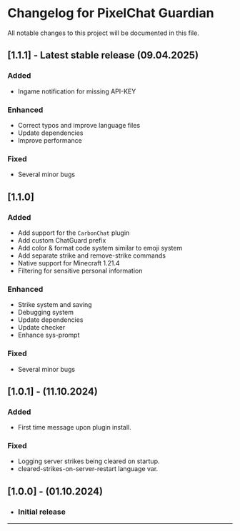 # Changelog for PixelChat Guardian

All notable changes to this project will be documented in this file.

## [1.1.1] - Latest stable release (09.04.2025)

### Added

- Ingame notification for missing API-KEY

### Enhanced

- Correct typos and improve language files
- Update dependencies
- Improve performance

### Fixed

- Several minor bugs

## [1.1.0]

### Added

- Add support for the `CarbonChat` plugin
- Add custom ChatGuard prefix
- Add color & format code system similar to emoji system
- Add separate strike and remove-strike commands
- Native support for Minecraft 1.21.4
- Filtering for sensitive personal information

### Enhanced

- Strike system and saving
- Debugging system
- Update dependencies
- Update checker
- Enhance sys-prompt

### Fixed

- Several minor bugs

## [1.0.1] - (11.10.2024)

### Added

- First time message upon plugin install.

### Fixed

- Logging server strikes being cleared on startup.
- cleared-strikes-on-server-restart language var.

## [1.0.0] - (01.10.2024)

- ### Initial release

---